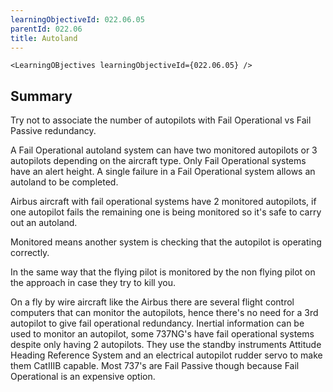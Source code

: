 ```yaml
---
learningObjectiveId: 022.06.05
parentId: 022.06
title: Autoland
---
```


```tsx eval
<LearningOBjectives learningObjectiveId={022.06.05} />
```

## Summary

Try not to associate the number of autopilots with Fail Operational vs Fail
Passive redundancy.

A Fail Operational autoland system can have two monitored autopilots or 3
autopilots depending on the aircraft type. Only Fail Operational systems have an
alert height. A single failure in a Fail Operational system allows an autoland
to be completed.

Airbus aircraft with fail operational systems have 2 monitored autopilots, if
one autopilot fails the remaining one is being monitored so it's safe to carry
out an autoland.

Monitored means another system is checking that the autopilot is operating
correctly.

In the same way that the flying pilot is monitored by the non flying pilot on
the approach in case they try to kill you.

On a fly by wire aircraft like the Airbus there are several flight control
computers that can monitor the autopilots, hence there's no need for a 3rd
autopilot to give fail operational redundancy. Inertial information can be used
to monitor an autopilot, some 737NG's have fail operational systems despite only
having 2 autopilots. They use the standby instruments Attitude Heading Reference
System and an electrical autopilot rudder servo to make them CatIIIB capable.
Most 737's are Fail Passive though because Fail Operational is an expensive
option.
